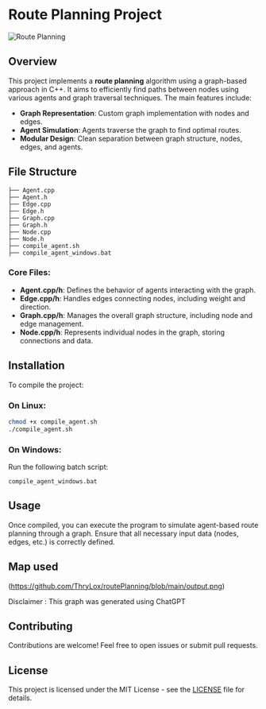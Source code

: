 # Route Planning Project

![Route Planning](https://img.shields.io/badge/Route%20Planning-C%2B%2B-blue)

## Overview

This project implements a **route planning** algorithm using a graph-based approach in C++. It aims to efficiently find paths between nodes using various agents and graph traversal techniques. The main features include:

- **Graph Representation**: Custom graph implementation with nodes and edges.
- **Agent Simulation**: Agents traverse the graph to find optimal routes.
- **Modular Design**: Clean separation between graph structure, nodes, edges, and agents.

## File Structure

```
├── Agent.cpp
├── Agent.h
├── Edge.cpp
├── Edge.h
├── Graph.cpp
├── Graph.h
├── Node.cpp
├── Node.h
├── compile_agent.sh
├── compile_agent_windows.bat
```

### Core Files:
- **Agent.cpp/h**: Defines the behavior of agents interacting with the graph.
- **Edge.cpp/h**: Handles edges connecting nodes, including weight and direction.
- **Graph.cpp/h**: Manages the overall graph structure, including node and edge management.
- **Node.cpp/h**: Represents individual nodes in the graph, storing connections and data.

## Installation

To compile the project:

### On Linux:
```bash
chmod +x compile_agent.sh
./compile_agent.sh
```

### On Windows:
Run the following batch script:
```
compile_agent_windows.bat
```

## Usage

Once compiled, you can execute the program to simulate agent-based route planning through a graph. Ensure that all necessary input data (nodes, edges, etc.) is correctly defined.
## Map used
(https://github.com/ThryLox/routePlanning/blob/main/output.png)

Disclaimer : This graph was generated using ChatGPT

## Contributing

Contributions are welcome! Feel free to open issues or submit pull requests.

## License

This project is licensed under the MIT License - see the [LICENSE](LICENSE) file for details.

